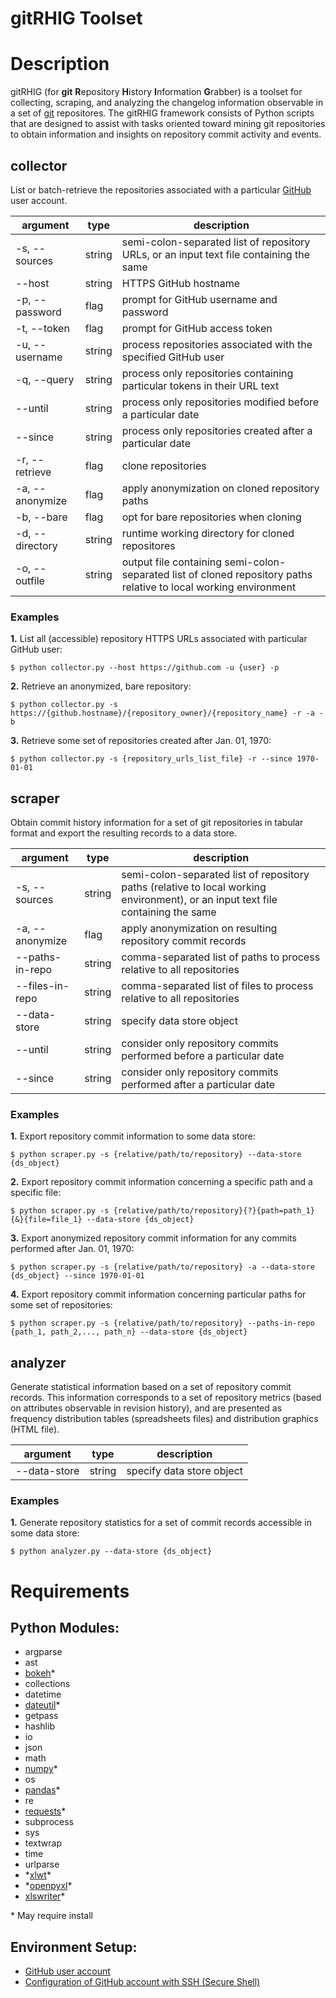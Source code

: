 # gitRHIG Toolset


# Description
gitRHIG (for **git** **R**epository **H**istory **I**nformation **G**rabber) is a toolset for collecting, scraping, and analyzing the changelog information observable in a set of [git](https://git-scm.com/) repositores. The gitRHIG framework consists of Python scripts that are designed to assist with tasks oriented toward mining git repositories to obtain information and insights on repository commit activity and events.


## collector

List or batch-retrieve the repositories associated with a particular [GitHub](https://github.com/) user account.

| argument | type | description |
|----------|------|-------------|
| \-s, \-\-sources | string | semi\-colon\-separated list of repository URLs, or an input text file containing the same |
| \-\-host | string | HTTPS GitHub hostname |
| \-p, \-\-password | flag | prompt for GitHub username and password |
| \-t, \-\-token | flag | prompt for GitHub access token |
| \-u, \-\-username | string | process repositories associated with the specified GitHub user |
| \-q, \-\-query | string | process only repositories containing particular tokens in their URL text |
| \-\-until | string | process only repositories modified before a particular date |
| \-\-since | string | process only repositories created after a particular date |
| \-r, \-\-retrieve | flag | clone repositories |
| \-a, \-\-anonymize | flag | apply anonymization on cloned repository paths |
| \-b, \-\-bare | flag | opt for bare repositories when cloning |
| \-d, \-\-directory | string | runtime working directory for cloned repositores |
| \-o, \-\-outfile | string | output file containing semi\-colon\-separated list of cloned repository paths relative to local working environment |

### Examples

**1.** List all (accessible) repository HTTPS URLs associated with particular GitHub user:
```
$ python collector.py --host https://github.com -u {user} -p
```

**2.** Retrieve an anonymized, bare repository:
```
$ python collector.py -s https://{github.hostname}/{repository_owner}/{repository_name} -r -a -b
```

**3.** Retrieve some set of repositories created after Jan. 01, 1970:
```
$ python collector.py -s {repository_urls_list_file} -r --since 1970-01-01
```



## scraper

Obtain commit history information for a set of git repositories in tabular format and export the resulting records to a data store.

| argument | type | description |
|----------|------|-------------|
| \-s, \-\-sources | string | semi\-colon\-separated list of repository paths \(relative to local working environment\), or an input text file containing the same |
| \-a, \-\-anonymize | flag | apply anonymization on resulting repository commit records |
| \-\-paths\-in\-repo | string | comma-separated list of paths to process relative to all repositories |
| \-\-files\-in\-repo | string | comma-separated list of files to process relative to all repositories |
| \-\-data\-store | string | specify data store object |
| \-\-until | string | consider only repository commits performed before a particular date |
| \-\-since | string | consider only repository commits performed after a particular date |

### Examples

**1.** Export repository commit information to some data store:
```
$ python scraper.py -s {relative/path/to/repository} --data-store {ds_object}
```

**2.** Export repository commit information concerning a specific path and a specific file:
```
$ python scraper.py -s {relative/path/to/repository}{?}{path=path_1}{&}{file=file_1} --data-store {ds_object}
```

**3.** Export anonymized repository commit information for any commits performed after Jan. 01, 1970:
```
$ python scraper.py -s {relative/path/to/repository} -a --data-store {ds_object} --since 1970-01-01
```

**4.** Export repository commit information concerning particular paths for some set of repositories:
```
$ python scraper.py -s {relative/path/to/repository} --paths-in-repo {path_1, path_2,..., path_n} --data-store {ds_object}
```



## analyzer

Generate statistical information based on a set of repository commit records. This information corresponds to a set of repository metrics \(based on attributes observable in revision history\), and are presented as frequency distribution tables \(spreadsheets files\) and distribution graphics \(HTML file\).

| argument | type | description |
|----------|------|-------------|
| \-\-data\-store | string | specify data store object |

### Examples

**1.** Generate repository statistics for a set of commit records accessible in some data store:
```
$ python analyzer.py --data-store {ds_object}
```



# Requirements

## Python Modules:
- argparse
- ast
- [bokeh](https://pypi.python.org/pypi/bokeh)\*
- collections
- datetime
- [dateutil](https://pypi.python.org/pypi/python-dateutil/)\*
- getpass
- hashlib
- io
- json
- math
- [numpy](https://pypi.python.org/pypi/numpy)\*
- os
- [pandas](https://pypi.python.org/pypi/pandas)\*
- re
- [requests](https://pypi.python.org/pypi/requests)\*
- subprocess
- sys
- textwrap
- time
- urlparse
- \*[xlwt](https://pypi.python.org/pypi/xlwt)\*
- \*[openpyxl](https://pypi.python.org/pypi/openpyxl)\*
- [xlswriter](https://pypi.python.org/pypi/XlsxWriter/)\*

\* May require install

## Environment Setup:
- [GitHub user account](https://github.com/join)
- [Configuration of GitHub account with SSH \(Secure Shell\)](https://help.github.com/articles/connecting-to-github-with-ssh/)
